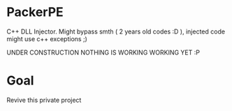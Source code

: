 PackerPE
========

C++ DLL Injector. Might bypass smth ( 2 years old codes :D ), injected code might use c++ exceptions ;)

UNDER CONSTRUCTION
NOTHING IS WORKING WORKING YET :P

# Goal
Revive this private project
